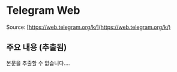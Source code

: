 # Telegram Web

Source: [https://web.telegram.org/k/](https://web.telegram.org/k/)

## 주요 내용 (추출됨)

본문을 추출할 수 없습니다....